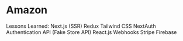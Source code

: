 # Amazon
Lessons Learned:
Next.js (SSR)
Redux
Tailwind CSS
NextAuth Authentication
API (Fake Store API)
React.js
Webhooks
Stripe
Firebase
